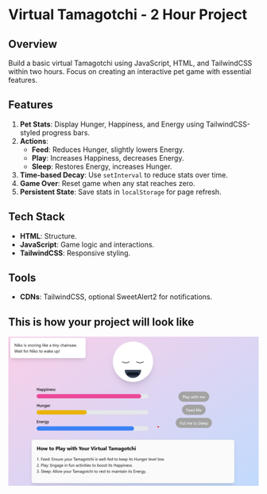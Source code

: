 # Virtual Tamagotchi - 2 Hour Project

## Overview
Build a basic virtual Tamagotchi using JavaScript, HTML, and TailwindCSS within two hours. Focus on creating an interactive pet game with essential features.

## Features
1. **Pet Stats**: Display Hunger, Happiness, and Energy using TailwindCSS-styled progress bars.
2. **Actions**:
   - **Feed**: Reduces Hunger, slightly lowers Energy.
   - **Play**: Increases Happiness, decreases Energy.
   - **Sleep**: Restores Energy, increases Hunger.
3. **Time-based Decay**: Use `setInterval` to reduce stats over time.
4. **Game Over**: Reset game when any stat reaches zero.
5. **Persistent State**: Save stats in `localStorage` for page refresh.

## Tech Stack
- **HTML**: Structure.
- **JavaScript**: Game logic and interactions.
- **TailwindCSS**: Responsive styling.

## Tools
- **CDNs**: TailwindCSS, optional SweetAlert2 for notifications.

## This is how your project will look like
![Demo Image](image.png)